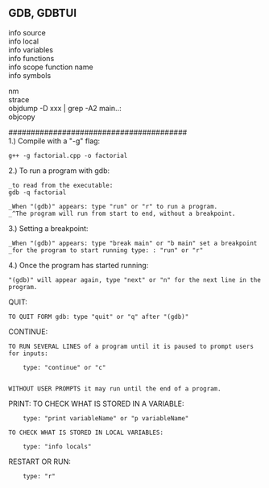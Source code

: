 ## GDB, GDBTUI
info source<br>
info local<br>
info variables<br>
info functions<br>
info scope function name <br>
info symbols <br>


nm<br>
strace<br>
objdump -D xxx | grep -A2 main..:<br>
objcopy<br>

########################################<br>
1.) Compile with a "-g" flag:

    g++ -g factorial.cpp -o factorial


2.) To run a program with gdb:

    _to read from the executable:
  	gdb -q factorial

    _When "(gdb)" appears: type "run" or "r" to run a program.
    _^The program will run from start to end, without a breakpoint.


3.) Setting a breakpoint:
 	
    _When "(gdb)" appears: type "break main" or "b main" set a breakpoint
    _for the program to start running type: : "run" or "r"

    
4.) Once the program has started running:

    "(gdb)" will appear again, type "next" or "n" for the next line in the program.
   

QUIT:

	TO QUIT FORM gdb: type "quit" or "q" after "(gdb)"

CONTINUE:

	TO RUN SEVERAL LINES of a program until it is paused to prompt users for inputs:

		type: "continue" or "c"


	WITHOUT USER PROMPTS it may run until the end of a program.
	
PRINT:
	TO CHECK WHAT IS STORED IN A VARIABLE: 
	
		type: "print variableName" or "p variableName"
	
	TO CHECK WHAT IS STORED IN LOCAL VARIABLES:
	
		type: "info locals"
		
RESTART OR RUN:

		type: "r"
